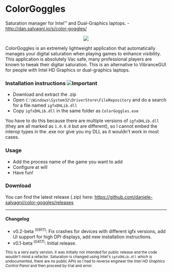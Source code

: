 # ColorGoggles

Saturation manager for Intel™ and Dual-Graphics laptops. - http://dan.salvagni.io/s/color-goggles/

<p align="center">
<img src="https://user-images.githubusercontent.com/6751621/33404619-40cd918c-d565-11e7-9d63-d0ec502b5d86.png">
</p>

ColorGoggles is an extremely lightweight application that automatically manages your digital saturation when playing games to enhance visibility.
This application is absolutely Vac safe, many professional players are known to tweak their digitar saturation.
This is an alternative to VibranceGUI for people with Intel HD Graphics or dual-graphics laptops.

### Installation instructions ![Important](https://user-images.githubusercontent.com/6751621/33405314-0f6189ca-d568-11e7-966c-d4e0d89d6f50.png)

- Download and extract the .zip
- Open `C:\Windows\System32\DriverStore\FileRepository` and do a search for a file named `igfxDHLib.dll`
- Copy `igfxDHLib.dll` in the same folder as `ColorGoggles.exe`

You have to do this because there are multiple versions of `igfxDHLib.dll` (they are all marked as `1.0.0.0` but are different), so I cannot embed the interop types in the .exe nor give you my DLL as it wouldn't work in most cases.


### Usage

- Add the process name of the game you want to add
- Configure at will
- Have fun!


### Download

You can find the latest release (.zip) here: https://github.com/daniele-salvagni/color-goggles/releases

---------------

#### Changelog

- v0.2-beta <sup>(0917)</sup>: Fix crashes for devices with different igfx versions, add UI support for high DPI displays, add new installation instructions.
- v0.1-beta <sup>(0417)</sup>: Initial release.


<sub>This is a very early version, it was initially not intended for public release and the code wouldn't mind a refactor. Saturation is changed using Intel's `igfxDHLib.dll` which is undocumented, there are no public APIs so I had to reverse engineer the *Intel HD Graphics Control Panel* and then proceed by trial and error.<sub>
